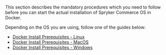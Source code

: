 This section describes the mandatory procedures which you need to follow before you can start the actual installation of Spryker Commerce OS in Docker.

Depending on the OS you are using, follow one of the guides below:

* [Docker Install Prerequisites - Linux](https://documentation.spryker.com/v3/docs/docker-install-prerequisites-linux-201907.htm)
* [Docker Install Prerequisites - MacOS](https://documentation.spryker.com/v3/docs/docker-install-prerequisites-macos-201907.htm)
* [Docker Install Prerequisites - Windows](https://documentation.spryker.com/v3/docs/docker-install-prerequisites-windows-201907.htm)